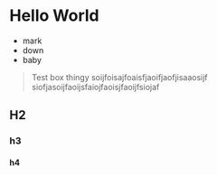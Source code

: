 # Hello World

- mark
- down
- baby

> Test box
> thingy
> soijfoisajfoaisfjaoifjaofjisaaosijf
> siofjasoijfaoijsfaiojfaoisjfaoijfsiojaf

## H2

### h3

#### h4
